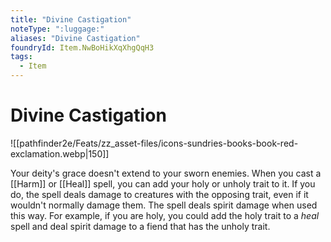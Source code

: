 ```yaml
---
title: "Divine Castigation"
noteType: ":luggage:"
aliases: "Divine Castigation"
foundryId: Item.NwBoHikXqXhgQqH3
tags:
  - Item
---
```


# Divine Castigation
![[pathfinder2e/Feats/zz_asset-files/icons-sundries-books-book-red-exclamation.webp|150]]

Your deity's grace doesn't extend to your sworn enemies. When you cast a [[Harm]] or [[Heal]] spell, you can add your holy or unholy trait to it. If you do, the spell deals damage to creatures with the opposing trait, even if it wouldn't normally damage them. The spell deals spirit damage when used this way. For example, if you are holy, you could add the holy trait to a _heal_ spell and deal spirit damage to a fiend that has the unholy trait.
